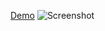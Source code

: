[Demo](https://help.github.com/articles/markdown-basics/)
![Screenshot](https://github.com/OlgaX/wp-template/screenshot.png)